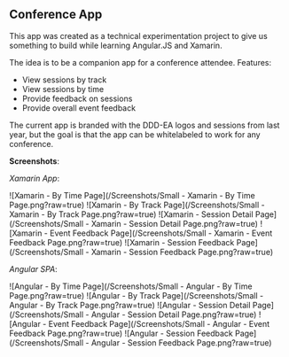 ﻿## Conference App ##

This app was created as a technical experimentation project to give us something to build while learning Angular.JS and Xamarin.

The idea is to be a companion app for a conference attendee. Features:

- View sessions by track
- View sessions by time
- Provide feedback on sessions
- Provide overall event feedback

The current app is branded with the DDD-EA logos and sessions from last year, but the goal is that the app can be whitelabeled to work for any conference.

**Screenshots**:

*Xamarin App*:

![Xamarin - By Time Page](/Screenshots/Small - Xamarin - By Time Page.png?raw=true)
![Xamarin - By Track Page](/Screenshots/Small - Xamarin - By Track Page.png?raw=true)
![Xamarin - Session Detail Page](/Screenshots/Small - Xamarin - Session Detail Page.png?raw=true)
![Xamarin - Event Feedback Page](/Screenshots/Small - Xamarin - Event Feedback Page.png?raw=true)
![Xamarin - Session Feedback Page](/Screenshots/Small - Xamarin - Session Feedback Page.png?raw=true)

*Angular SPA*:

![Angular - By Time Page](/Screenshots/Small - Angular - By Time Page.png?raw=true)
![Angular - By Track Page](/Screenshots/Small - Angular - By Track Page.png?raw=true)
![Angular - Session Detail Page](/Screenshots/Small - Angular - Session Detail Page.png?raw=true)
![Angular - Event Feedback Page](/Screenshots/Small - Angular - Event Feedback Page.png?raw=true)
![Angular - Session Feedback Page](/Screenshots/Small - Angular - Session Feedback Page.png?raw=true)